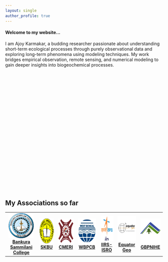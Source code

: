 ```yaml
---
layout: single
author_profile: true
---
```


#### Welcome to my website...



I am Ajoy Karmakar, a budding researcher passionate about understanding short-term ecological processes through purely observational data and exploring long-term phenomena using modeling techniques. My work bridges empirical observation, remote sensing, and numerical modeling to gain deeper insights into biogeochemical processes.

<div style="height:10cm;"></div>

<style>
  .association-grid {
    display: flex;
    flex-wrap: wrap;
    justify-content: center;
    gap: 30px;
    margin: 30px 0;
  }
  .association-card {
    background: #fff;
    border-radius: 20px;
    box-shadow: 0 4px 12px rgba(0,0,0,0.06);
    padding: 20px 15px;
    width: 130px;
    text-align: center;
    transition: transform 0.2s;
  }
  .association-card:hover {
    transform: translateY(-7px) scale(1.05);
    box-shadow: 0 8px 24px rgba(0,0,0,0.10);
  }
  .association-card img {
    width: 80px;
    height: 80px;
    object-fit: contain;
    margin-bottom: 10px;
  }
  .association-card strong {
    display: block;
    color: #222;
    font-size: 1em;
    margin-top: 5px;
  }
</style>


## My Associations so far

<div align="center">

<table>
  <tr>
    <td align="center">
      <a href="https://bankurasammilanicollege.net/" target="_blank">
        <img src="/assets/images/logos/bsc.png" alt="Bankura Sammilani College" width="80" height="80"/><br/>
        <strong>Bankura Sammilani College</strong>
      </a>
    </td>
    <td align="center">
      <a href="https://www.skbu.ac.in/" target="_blank">
        <img src="/assets/images/logos/skbu.png" alt="SKBU" width="80" height="80"/><br/>
        <strong>SKBU</strong>
      </a>
    </td>
    <td align="center">
      <a href="https://www.cmeri.res.in/" target="_blank">
        <img src="/assets/images/logos/cmeri.png" alt="CMERI" width="80" height="80"/><br/>
        <strong>CMERI</strong>
      </a>
    </td>
    <td align="center">
      <a href="https://www.wbpcb.gov.in/" target="_blank">
        <img src="/assets/images/logos/wbpcb.png" alt="WBPCB" width="80" height="80"/><br/>
        <strong>WBPCB</strong>
      </a>
    </td>
    <td align="center">
      <a href="https://www.iirs.gov.in/" target="_blank">
        <img src="/assets/images/logos/iirs.png" alt="IIRS-ISRO" width="80" height="80"/><br/>
        <strong>IIRS-ISRO</strong>
      </a>
    </td>
    <td align="center">
      <a href="https://equatorgeo.com/" target="_blank">
        <img src="/assets/images/logos/equator.png" alt="Equator Geo" width="80" height="80"/><br/>
        <strong>Equator Geo</strong>
      </a>
    </td>
    <td align="center">
      <a href="https://gbpihed.gov.in/" target="_blank">
        <img src="/assets/images/logos/gbpnihe.jpg" alt="GBPNIHE" width="80" height="80"/><br/>
        <strong>GBPNIHE</strong>
      </a>
    </td>
  </tr>
</table>

</div>
